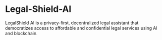 # Legal-Shield-AI
LegalShield AI is a privacy-first, decentralized legal assistant that democratizes access to affordable and confidential legal services using AI and blockchain. 
